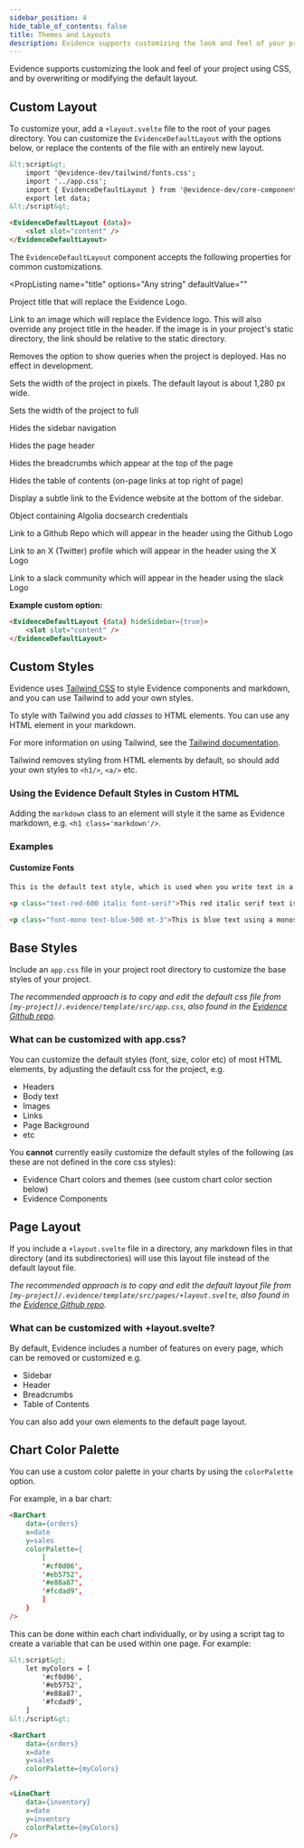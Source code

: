 ```yaml
---
sidebar_position: 4
hide_table_of_contents: false
title: Themes and Layouts
description: Evidence supports customizing the look and feel of your project using CSS, and by overwriting or modifying the default layout.
---
```


Evidence supports customizing the look and feel of your project using CSS, and by overwriting or modifying the default layout.

## Custom Layout 

To customize your, add a `+layout.svelte` file to the root of your pages directory. You can customize the `EvidenceDefaultLayout` with the options below, or replace the contents of the file with an entirely new layout. 

```html
&lt;script&gt;
	import '@evidence-dev/tailwind/fonts.css';
	import '../app.css';
	import { EvidenceDefaultLayout } from '@evidence-dev/core-components';
	export let data;
&lt;/script&gt;

<EvidenceDefaultLayout {data}>
	<slot slot="content" />
</EvidenceDefaultLayout>

```

The `EvidenceDefaultLayout` component accepts the following properties for common customizations.

<PropListing
    name="title"
    options="Any string"
    defaultValue=""
>

Project title that will replace the Evidence Logo.

</PropListing>
<PropListing
    name="logo"
    options="/logo.png"
    defaultValue=""
>

Link to an image which will replace the Evidence logo. This will also override any project title in the header. If the image is in your project's static directory, the link should be relative to the static directory.

</PropListing>
<PropListing
    name="neverShowQueries"
    options={['true', 'false']}
    defaultValue=false
>

Removes the option to show queries when the project is deployed. Has no effect in development.

</PropListing>
<PropListing
    name="maxWidth"
    options="Any number"
    defaultValue=""
>

Sets the width of the project in pixels. The default layout is about 1,280 px wide.

</PropListing>
<PropListing
    name="fullWidth"
    options={['true', 'false']}
    defaultValue=false
>

Sets the width of the project to full

</PropListing>
<PropListing
    name="hideSidebar"
    options={['true', 'false']}
    defaultValue=false
>

Hides the sidebar navigation

</PropListing>
<PropListing
    name="hideHeader"
    options={['true', 'false']}
    defaultValue=false
>

Hides the page header

</PropListing>
<PropListing
    name="hideBreadcrumbs"
    options={['true', 'false']}
    defaultValue=false
>

Hides the breadcrumbs which appear at the top of the page

</PropListing>
<PropListing
    name="hideTOC"
    options={['true', 'false']}
    defaultValue=false
>

Hides the table of contents (on-page links at top right of page)

</PropListing>
<PropListing
    name="builtWithEvidence"
    options={['true', 'false']}
    defaultValue=false
>

Display a subtle link to the Evidence website at the bottom of the sidebar.

</PropListing>
<PropListing
    name="algolia"
    options="{`{{appId: 'xxx', apiKey: 'xxx', indexName: 'xxx'}}`}"
    defaultValue=""
>

Object containing Algolia docsearch credentials

</PropListing>
<PropListing
    name="githubRepo"
    defaultValue='https://github.com/evidence-dev/evidence'
>

Link to a Github Repo which will appear in the header using the Github Logo

</PropListing>
<PropListing
    name="xProfile"
    defaultValue='https://twitter.com/evidence_dev'
>

Link to an X (Twitter) profile which will appear in the header using the X Logo

</PropListing>
<PropListing
    name="slackCommunity"
    defaultValue='https://slack.evidence.dev'
>

Link to a slack community which will appear in the header using the slack Logo

</PropListing>

**Example custom option:**
```html
<EvidenceDefaultLayout {data} hideSidebar={true}>
	<slot slot="content" />
</EvidenceDefaultLayout>
```

## Custom Styles

Evidence uses [Tailwind CSS](https://tailwindcss.com) to style Evidence components and markdown, and you can use Tailwind to add your own styles.

To style with Tailwind you add *classes* to HTML elements. You can use any HTML element in your markdown.

For more information on using Tailwind, see the [Tailwind documentation](https://tailwindcss.com/docs).

<Alert status="info">

Tailwind removes styling from HTML elements by default, so should add your own styles to `<h1/>`, `<a/>` etc. 

</Alert>

### Using the Evidence Default Styles in Custom HTML

Adding the `markdown` class to an element will style it the same as Evidence markdown, e.g.  `<h1 class='markdown'/>`. 

### Examples

#### Customize Fonts

```markdown
This is the default text style, which is used when you write text in a markdown file.

<p class="text-red-600 italic font-serif">This red italic serif text is defined inside a HTML p (paragraph) element.</p>

<p class="font-mono text-blue-500 mt-3">This is blue text using a monospace font, and a custom top margin.</p>
```

## Base Styles

Include an `app.css` file in your project root directory to customize the base styles of your project.

_The recommended approach is to copy and edit the default css file from `[my-project]/.evidence/template/src/app.css`, also found in the [Evidence Github repo](https://github.com/evidence-dev/evidence/blob/main/sites/example-project/src/app.css)._

### What can be customized with app.css?

You can customize the default styles (font, size, color etc) of most HTML elements, by adjusting the default css for the project, e.g.

- Headers
- Body text
- Images
- Links
- Page Background
- etc

You **cannot** currently easily customize the default styles of the following (as these are not defined in the core css styles):

- Evidence Chart colors and themes (see custom chart color section below)
- Evidence Components

## Page Layout

If you include a `+layout.svelte` file in a directory, any markdown files in that directory (and its subdirectories) will use this layout file instead of the default layout file.

_The recommended approach is to copy and edit the default layout file from `[my-project]/.evidence/template/src/pages/+layout.svelte`, also found in the [Evidence Github repo](https://github.com/evidence-dev/evidence/blob/main/sites/example-project/src/pages/+layout.svelte)._

### What can be customized with +layout.svelte?

By default, Evidence includes a number of features on every page, which can be removed or customized e.g.

- Sidebar
- Header
- Breadcrumbs
- Table of Contents

You can also add your own elements to the default page layout.

## Chart Color Palette

You can use a custom color palette in your charts by using the `colorPalette` option.

For example, in a bar chart:

```markdown
<BarChart
    data={orders}
    x=date
    y=sales
    colorPalette={
        [
        '#cf0d06',
        '#eb5752',
        '#e88a87',
        '#fcdad9',
        ]
    }
/>
```

This can be done within each chart individually, or by using a script tag to create a variable that can be used within one page. For example:

```markdown
&lt;script&gt;
    let myColors = [
        '#cf0d06',
        '#eb5752',
        '#e88a87',
        '#fcdad9',
    ]
&lt;/script&gt;

<BarChart
    data={orders}
    x=date
    y=sales
    colorPalette={myColors}
/>

<LineChart
    data={inventory}
    x=date
    y=inventory
    colorPalette={myColors}
/>
```
